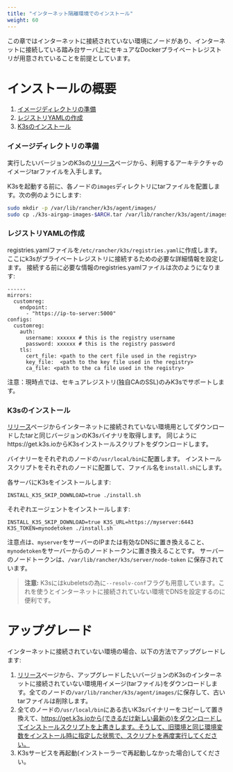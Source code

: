```yaml
---
title: "インターネット隔離環境でのインストール"
weight: 60
---
```


この章ではインターネットに接続されていない環境にノードがあり、インターネットに接続している踏み台サーバ上にセキュアなDockerプライベートレジストリが用意されていることを前提としています。

# インストールの概要

1. [イメージディレクトリの準備](#イメージディレクトリの準備)
2. [レジストリYAMLの作成](#レジストリYAMLの作成)
3. [K3sのインストール](#K3sのインストール)

### イメージディレクトリの準備
実行したいバージョンのK3sの[リリース](https://github.com/rancher/k3s/releases)ページから、利用するアーキテクチャのイメージtarファイルを入手します。

K3sを起動する前に、各ノードの`images`ディレクトリにtarファイルを配置します。次の例のようにします:

```sh
sudo mkdir -p /var/lib/rancher/k3s/agent/images/
sudo cp ./k3s-airgap-images-$ARCH.tar /var/lib/rancher/k3s/agent/images/
```

### レジストリYAMLの作成
registries.yamlファイルを`/etc/rancher/k3s/registries.yaml`に作成します。ここにk3sがプライベートレジストリに接続するための必要な詳細情報を設定します。
接続する前に必要な情報のregistries.yamlファイルは次のようになります:

```
------
mirrors:
  customreg:
    endpoint:
      - "https://ip-to-server:5000"
configs:
  customreg:
    auth:
      username: xxxxxx # this is the registry username
      password: xxxxxx # this is the registry password
    tls:
      cert_file: <path to the cert file used in the registry>
      key_file:  <path to the key file used in the registry>
      ca_file: <path to the ca file used in the registry>
```

注意：現時点では、セキュアレジストリ(独自CAのSSL)のみK3sでサポートします。

### K3sのインストール

[リリース](https://github.com/rancher/k3s/releases)ページからインターネットに接続されていない環境用としてダウンロードしたtarと同じバージョンのK3sバイナリを取得します。
同じようにhttps://get.k3s.ioからK3sインストールスクリプトをダウンロードします。

バイナリーをそれぞれのノードの`/usr/local/bin`に配置します。
インストールスクリプトをそれぞれのノードに配置して、ファイル名を`install.sh`にします。

各サーバにK3sをインストールします:

```
INSTALL_K3S_SKIP_DOWNLOAD=true ./install.sh
```

それぞれエージェントをインストールします:

```
INSTALL_K3S_SKIP_DOWNLOAD=true K3S_URL=https://myserver:6443 K3S_TOKEN=mynodetoken ./install.sh
```

注意点は、`myserver`をサーバーのIPまたは有効なDNSに置き換えること、`mynodetoken`をサーバーからのノードトークンに置き換えることです。
サーバーのノードトークンは、`/var/lib/rancher/k3s/server/node-token` に保存されています。

>**注意:** K3sにはkubeletsの為に`--resolv-conf`フラグも用意しています。これを使うとインターネットに接続されていない環境でDNSを設定するのに便利です。

# アップグレード

インターネットに接続されていない環境の場合、以下の方法でアップグレードします:

1. [リリース](https://github.com/rancher/k3s/releases)ページから、アップグレードしたいバージョンのK3sのインターネットに接続されていない環境用イメージ(tarファイル)をダウンロードします。全てのノードの`/var/lib/rancher/k3s/agent/images/`に保存して、古いtarファイルは削除します。
2. 全てのノードの`/usr/local/bin`にある古いK3sバイナリーをコピーして置き換えて、https://get.k3s.ioから(できるだけ新しい最新の)をダウンロードしてインストールスクリプトを上書きします。そうして、旧環境と同じ環境変数をインストール時に指定した状態で、スクリプトを再度実行してください。
3. K3sサービスを再起動(インストーラーで再起動しなかった場合)してください。
